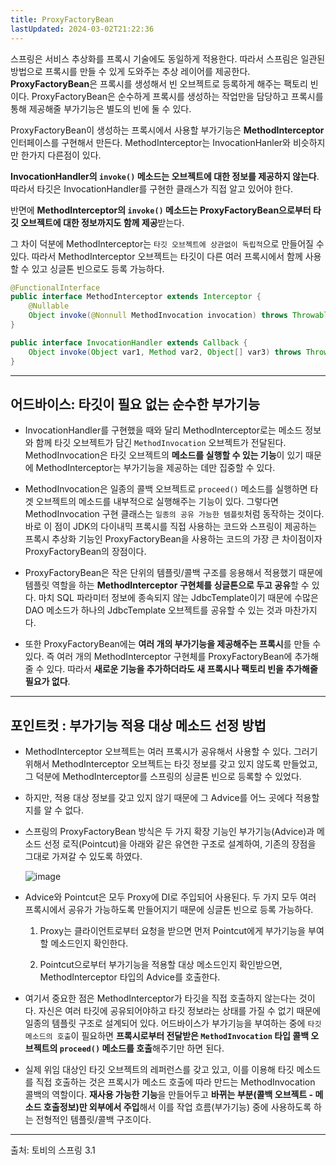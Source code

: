 ```yaml
---
title: ProxyFactoryBean
lastUpdated: 2024-03-02T21:22:36
---
```


스프링은 서비스 추상화를 프록시 기술에도 동일하게 적용한다. 따라서 스프림은 일관된 방법으로 프록시를 만들 수 있게 도와주는 추상 레이어를 제공한다. **ProxyFactoryBean**은 프록시를 생성해서 빈 오브젝트로 등록하게 해주는 팩토리 빈이다. ProxyFactoryBean은 순수하게 프록시를 생성하는 작업만을 담당하고 프록시를 통해 제공해줄 부가기능은 별도의 빈에 둘 수 있다.

ProxyFactoryBean이 생성하는 프록시에서 사용할 부가기능은 **MethodInterceptor** 인터페이스를 구현해서 만든다. MethodInterceptor는 InvocationHanler와 비슷하지만 한가지 다른점이 있다. 

**InvocationHandler의 `invoke()` 메소드는 오브젝트에 대한 정보를 제공하지 않는다**. <br/> 따라서 타깃은 InvocationHandler를 구현한 클래스가 직접 알고 있어야 한다.

반면에 **MethodInterceptor의 `invoke()` 메소드는 ProxyFactoryBean으로부터 타깃 오브젝트에 대한 정보까지도 함께 제공**받는다.

그 차이 덕분에 MethodInterceptor는 `타깃 오브젝트에 상관없이 독립적`으로 만들어질 수 있다. 따라서 MethodInterceptor 오브젝트는 타깃이 다른 여러 프록시에서 함께 사용할 수 있고 싱글톤 빈으로도 등록 가능하다.

```java
@FunctionalInterface
public interface MethodInterceptor extends Interceptor {
	@Nullable
	Object invoke(@Nonnull MethodInvocation invocation) throws Throwable;
}
```

```java
public interface InvocationHandler extends Callback {
    Object invoke(Object var1, Method var2, Object[] var3) throws Throwable;
}
```

---

## 어드바이스: 타깃이 필요 없는 순수한 부가기능

- InvocationHandler를 구현했을 때와 달리 MethodInterceptor로는 메소드 정보와 함께 타깃 오브젝트가 담긴 `MethodInvocation` 오브젝트가 전달된다. MethodInvocation은 타깃 오브젝트의 **메소드를 실행할 수 있는 기능**이 있기 때문에 MethodInterceptor는 부가기능을 제공하는 데만 집중할 수 있다.

- MethodInvocation은 일종의 콜백 오브젝트로 `proceed()` 메소드를 실행하면 타겟 오브젝트의 메소드를 내부적으로 실행해주는 기능이 있다. 그렇다면 MethodInvocation 구현 클래스는 `일종의 공유 가능한 템플릿`처럼 동작하는 것이다. 바로 이 점이 JDK의 다이내믹 프록시를 직접 사용하는 코드와 스프링이 제공하는 프록시 추상화 기능인 ProxyFactoryBean을 사용하는 코드의 가장 큰 차이점이자 ProxyFactoryBean의 장점이다. 

- ProxyFactoryBean은 작은 단위의 템플릿/콜백 구조를 응용해서 적용했기 때문에 템플릿 역할을 하는 **MethodInterceptor 구현체를 싱글톤으로 두고 공유**할 수 있다. 마치 SQL 파라미터 정보에 종속되지 않는 JdbcTemplate이기 때문에 수많은 DAO 메소드가 하나의 JdbcTemplate 오브젝트를 공유할 수 있는 것과 마찬가지다. 

- 또한 ProxyFactoryBean에는 **여러 개의 부가기능을 제공해주는 프록시**를 만들 수 있다. 즉 여러 개의 MethodInterceptor 구현체를 ProxyFactoryBean에 추가해줄 수 있다. 따라서 **새로운 기능을 추가하더라도 새 프록시나 팩토리 빈을 추가해줄 필요가 없다**.

---

## 포인트컷 : 부가기능 적용 대상 메소드 선정 방법

- MethodInterceptor 오브젝트는 여러 프록시가 공유해서 사용할 수 있다. 그러기 위해서 MethodInterceptor 오브젝트는 타깃 정보를 갖고 있지 않도록 만들었고, 그 덕분에 MethodInterceptor를 스프링의 싱글톤 빈으로 등록할 수 있었다.

- 하지만, 적용 대상 정보를 갖고 있지 않기 때문에 그 Advice를 어느 곳에다 적용할지를 알 수 없다. 

- 스프링의 ProxyFactoryBean 방식은 두 가지 확장 기능인 부가기능(Advice)과 메소드 선정 로직(Pointcut)을 아래와 같은 유연한 구조로 설계하여, 기존의 장점을 그대로 가져갈 수 있도록 하였다.

	![image](https://user-images.githubusercontent.com/81006587/201669169-0c2d51c2-3748-4494-be57-cb3231e86793.png)

- Advice와 Pointcut은 모두 Proxy에 DI로 주입되어 사용된다. 두 가지 모두 여러 프록시에서 공유가 가능하도록 만들어지기 때문에 싱글톤 빈으로 등록 가능하다.

  1. Proxy는 클라이언트로부터 요청을 받으면 먼저 Pointcut에게 부가기능을 부여할 메소드인지 확인한다.

  2. Pointcut으로부터 부가기능을 적용할 대상 메소드인지 확인받으면, MethodInterceptor 타입의 Advice를 호출한다.

- 여기서 중요한 점은 MethodInterceptor가 타깃을 직접 호출하지 않는다는 것이다. 자신은 여러 타깃에 공유되어야하고 타깃 정보라는 상태를 가질 수 없기 때문에 일종의 템플릿 구조로 설계되어 있다. 어드바이스가 부가기능을 부여하는 중에 `타깃 메소드의 호출`이 필요하면 **프록시로부터 전달받은 `MethodInvocation` 타입 콜백 오브젝트의 `proceed()` 메소드를 호출**해주기만 하면 된다.

- 실제 위임 대상인 타깃 오브젝트의 레퍼런스를 갖고 있고, 이를 이용해 타깃 메소드를 직접 호출하는 것은 프록시가 메소드 호출에 따라 만드는 MethodInvocation 콜백의 역할이다. **재사용 가능한 기능**을 만들어두고 **바뀌는 부분(콜백 오브젝트 - 메소드 호출정보)만 외부에서 주입**해서 이를 작업 흐름(부가기능) 중에 사용하도록 하는 전형적인 템플릿/콜백 구조이다.

---

출처: 토비의 스프링 3.1
